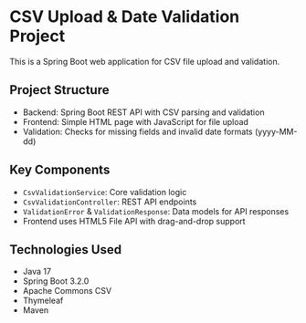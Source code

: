 

# CSV Upload & Date Validation Project

This is a Spring Boot web application for CSV file upload and validation.

## Project Structure

- Backend: Spring Boot REST API with CSV parsing and validation
- Frontend: Simple HTML page with JavaScript for file upload
- Validation: Checks for missing fields and invalid date formats (yyyy-MM-dd)

## Key Components

- `CsvValidationService`: Core validation logic
- `CsvValidationController`: REST API endpoints
- `ValidationError` & `ValidationResponse`: Data models for API responses
- Frontend uses HTML5 File API with drag-and-drop support

## Technologies Used

- Java 17
- Spring Boot 3.2.0
- Apache Commons CSV
- Thymeleaf
- Maven
